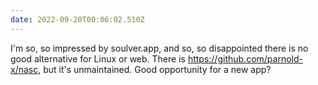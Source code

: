 ```yaml
---
date: 2022-09-20T00:06:02.510Z
---
```


I'm so, so impressed by soulver.app, and so, so disappointed there is no good alternative for Linux or web. There is https://github.com/parnold-x/nasc, but it's unmaintained. Good opportunity for a new app?